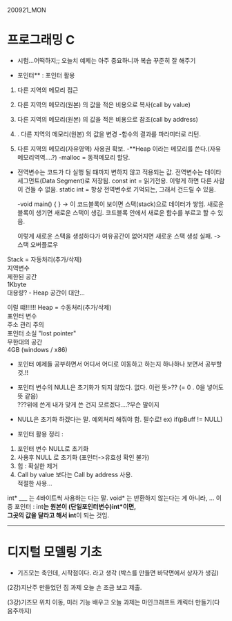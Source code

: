 200921_MON

# 프로그래밍 C

- 시험...어떡하지;;
오늘치 예제는 아주 중요하니까 복습 꾸준히 잘 해주기

- 포인터**
: 포인터 활용 
1. 다른 지역의 메모리 접근

2. 다른 지역의 메모리(원본) 의 값을 적은 비용으로 복사(call by value) 

3. 다른 지역의 메모리(원본) 의 값을 적은 비용으로 참조(call by address) 

4. .  다른 지역의 메모리(원본) 의 값을 변경
-함수의 결과를 파라미터로 리턴.

5. 다른 지역의 메모리(자유영역) 사용권 확보.
-**Heap 이라는 메모리를 쓴다.(자유메모리역역....?)
-malloc = 동적메모리 할당.

- 전역변수는 코드가 다 실행 될 떄까지 변하지 않고 적용되는 값. 
전역변수는 데이타 세그먼트(Data Segment)로 저장됨.
const int = 읽기전용. 이렇게 하면 다른 사람이 건들 수 없음.
static int = 항상 전역변수로 기억되는, 그래서 건드릴 수 있음.

	-void main()
	{ } -> 이 코드블록이 보이면 스택(stack)으로 데이터가 쌓임. 새로운 블록이 생기면 새로운 스택이 생김.
	코드블록 안에서 새로운 함수를 부르고 할 수 있음.

	이렇게 새로운 스택을 생성하다가 여유공간이 없어지면 새로운 스택 생성 실패. -> 스택 오버플로우

Stack = 자동처리(추가/삭제)   
지역변수   
제한된 공간   
1Kbyte   
대용량? - Heap 공간이 대안...   


이럴 떄!!!!!!
Heap = 수동처리(추가/삭제)   
포인터 변수   
주소 관리 주의   
포인터 소실 "lost pointer"   
무한대의 공간   
4GB (windows / x86)   

- 포인터 예제들 공부하면서 어디서 어디로 이동하고 하는지 하나하나 보면서 공부할 것.!!

- 포인터 변수의 NULL은 초기화가 되지 않았다. 없다. 이런 뜻>?? (= 0 . 0을 넣어도 뜻 같음)   
???위에 쓴게 내가 맞게 쓴 건지 모르겠다....?무슨 말이지 

- NULL은 초기화 하겠다는 말. 예외처리 해줘야 함. 필수로!
ex) if(pBuff != NULL)


- 포인터 활용 정리 :   
1. 포인터 변수 NULL로 초기화   
2. 사용후 NULL 로 초기화 (포인터->유효성 확인 불가)   
3. 힙 : 확실한 제거   
4. Call by value 보다는 Call by address 사용.   
적절한 사용...

int* ___ 는 4바이트씩 사용하는 다는 말. void* 는 반환하지 않는다는 게 아니라, ...
이중 포인터 : int**는 원본이 (단일포인터변수)int*이면,  
그곳의 값을 달라고 해서 int**이 되는 것임.



----------------------------------------------------------------------------------------------------------------------------

# 디지털 모델링 기초

- 기즈모는 축인데, 시작점이다. 라고 생각
(박스를 만들면 바닥면에서 상자가 생김)

(2강)지난주 만들었던 집 과제 오늘 손 조금 보고 제출.

(3강)기즈모 위치 이동, 미러 기능 배우고 오늘 과제는 마인크래프트 캐릭터 만들기(다음주까지)


